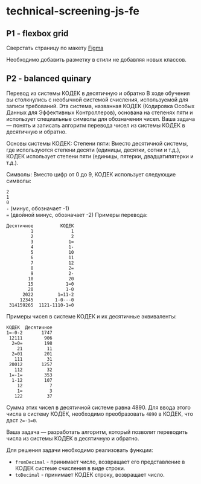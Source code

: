 # technical-screening-js-fe

## P1 - flexbox grid

Сверстать страницу по макету [Figma](https://www.figma.com/design/1rZBBY7ey9JFLZAiroqJJP/technical-screening?node-id=0-1&t=6dI4MxvMpPOJ0khD-1)

Необходимо добавить разметку в стили не добавляя новых классов.

## P2 - balanced quinary

Перевод из системы КОДЕК в десятичную и обратно
В ходе обучения вы столкнулись с необычной системой счисления, используемой для записи требований. Эта система, названная КОДЕК (Кодировка Особых Данных для Эффективных Контроллеров), основана на степенях пяти и использует специальные символы для обозначения чисел. Ваша задача — понять и записать алгоритм перевода чисел из системы КОДЕК в десятичную и обратно.

Основы системы КОДЕК:
Степени пяти: Вместо десятичной системы, где используются степени десяти (единицы, десятки, сотни и т.д.), КОДЕК использует степени пяти (единицы, пятерки, двадцатипятерки и т.д.).

Символы: Вместо цифр от 0 до 9, КОДЕК использует следующие символы:

`2`  
`1`  
`0`  
`-` (минус, обозначает -1)  
`=` (двойной минус, обозначает -2)
  Примеры перевода:

```
Десятичное          КОДЕК
         1              1
         2              2
         3             1=
         4             1-
         5             10
         6             11
         7             12
         8             2=
         9             2-
        10             20
        15            1=0
        20            1-0
      2022         1=11-2
     12345        1-0---0
 314159265  1121-1110-1=0
```

Примеры чисел в системе КОДЕК и их десятичные эквиваленты:

```
КОДЕК  Десятичное
1=-0-2       1747
 12111        906
  2=0=        198
    21         11
  2=01        201
   111         31
 20012       1257
   112         32
 1=-1=        353
  1-12        107
    12          7
    1=          3
   122         37
```

Сумма этих чисел в десятичной системе равна 4890. Для ввода этого числа в систему КОДЕК, необходимо преобразовать `4890` в КОДЕК, что даст `2=-1=0`.

Ваша задача — разработать алгоритм, который позволит переводить числа из системы КОДЕК в десятичную и обратно.

Для решения задачи необходимо реализовать функции:

- `fromDecimal` - принимает число, возвращает его представление в КОДЕК системе счисления в виде строки.
- `toDecimal` - принимает КОДЕК строку, возвращает число.
